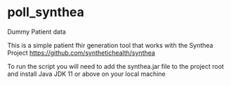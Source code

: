 # poll_synthea
Dummy Patient data 

This is a simple patient fhir generation tool that works with the Synthea Project https://github.com/synthetichealth/synthea

To run the script you will need to add the synthea.jar file to the project root and install Java JDK 11 or above on your local machine



